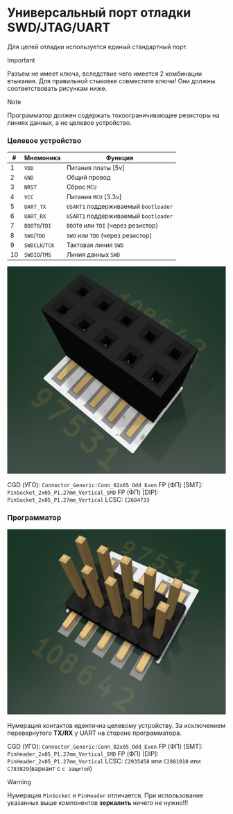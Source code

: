 # Универсальный порт отладки SWD/JTAG/UART

Для целей отладки используется единый стандартный порт.

> [!Important]
> 
> Разъем не имеет ключа, вследствие чего имеется 2 комбинации втыкания. Для правильной стыковке совместите ключи! Они должны соответствовать рисункам ниже.

> [!NOTE]
> 
> Программатор должен содержать токоограничивающее резисторы на линиях данных, а не целевое устройство.

### Целевое устройство

| #   | Мнемоника      | Функция                              |
| --- | -------------- | ------------------------------------ |
| 1   | `VDD`          | Питания платы [5v]                   |
| 2   | `GND`          | Общий провод                         |
| 3   | `NRST`         | Сброс `MCU`                          |
| 4   | `VCC`          | Питания `MCU` [3.3v]                 |
| 5   | `UART_TX`      | `USART1` поддерживаемый `bootloader` |
| 6   | `UART_RX`      | `USART1` поддерживаемый `bootloader` |
| 7   | `BOOT0`/`TDI`  | `BOOT0` или `TDI` (через резистор)   |
| 8   | `SWO`/`TDO`    | `SWO` или `TDO` (через резистор)     |
| 9   | `SWDCLK`/`TCK` | Тактовая линия `SWD`                 |
| 10  | `SWDIO`/`TMS`  | Линия данных `SWD`                   |

![](design/2025-03-06-23-03-54-image.png)

CGD (УГО): `Connector_Generic:Conn_02x05_Odd_Even`
FP (ФП) [SMT]: `PinSocket_2x05_P1.27mm_Vertical_SMD`
FP (ФП) [DIP]: `PinSocket_2x05_P1.27mm_Vertical`
LCSC: `C2684733`

### Программатор

![](design/2025-03-06-23-47-30-image.png)

Нумерация контактов идентична целевому устройству. За исключением перевернутого **TX/RX** у UART на стороне программатора.

CGD (УГО): `Connector_Generic:Conn_02x05_Odd_Even` 
FP (ФП) [SMT]: `PinHeader_2x05_P1.27mm_Vertical_SMD` 
FP (ФП) [DIP]: `PinHeader_2x05_P1.27mm_Vertical` 
LCSC: `C2935458` или `C2881910` или `C783829`(вариант с `c защитой`)

> [!WARNING]
> 
> Нумерация `PinSocket` и `PinHeader` отличается. При использование указанных выше компонентов **зеркалить** ничего не нужно!!! 
